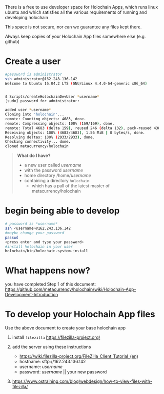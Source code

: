 There is a free to use developer space for Holochain Apps, which runs linux ubuntu and which satisfies all the various requirements of running and developing holochain

This space is not secure, nor can we guarantee any files kept there. 

Always keep copies of your Holochain App files somewhere else (e.g. github)

# Create a user
```bash
#password is administrator
ssh administrator@162.243.136.142
Welcome to Ubuntu 16.04.2 LTS (GNU/Linux 4.4.0-64-generic x86_64)


$ Scripts/createHolochainDevUser *username*
[sudo] password for administrator: 

added user *username*
Cloning into 'holochain'...
remote: Counting objects: 4683, done.
remote: Compressing objects: 100% (169/169), done.
remote: Total 4683 (delta 159), reused 246 (delta 132), pack-reused 4382
Receiving objects: 100% (4683/4683), 1.56 MiB | 0 bytes/s, done.
Resolving deltas: 100% (2933/2933), done.
Checking connectivity... done.
cloned metacurrency/holochain
```
> **What do I have?**
> * a new user called *username*
> * with the password *username*
> * home directory /home/*username*
> * containing a directory `holochain`
>   * which has a pull of the latest master of metacurrency/holochain

# begin being able to develop
```bash
# password is *username*
ssh <username>@162.243.136.142
#maybe change your password
passwd
<press enter and type your password>
#install holochain in your user
holochain/bin/holochain.system.install
```
# What happens now?
you have completed Step 1 of this document: https://github.com/metacurrency/holochain/wiki/Holochain-App-Development-Introduction

# To develop your Holochain App files
Use the above document to create your base holochain app
1. install `filezilla` https://filezilla-project.org/
2. add the server using these instructions
    * https://wiki.filezilla-project.org/FileZilla_Client_Tutorial_(en)
    * hostname: sftp://162.243.136.142
    * username: *username*
    * password: *username*  || your new password

3. https://www.ostraining.com/blog/webdesign/how-to-view-files-with-filezilla/